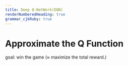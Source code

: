 ```yaml
---
title: Deep Q-NetWork(DQN)
renderNumberedHeading: true
grammar_cjkRuby: true
---
```


# Approximate the Q Function
goal: win the game ($\approx$ maximize the total reward.)
